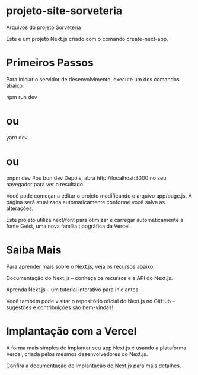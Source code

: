  # projeto-site-sorveteria
Arquivos do projeto Sorveteria

Este é um projeto Next.js criado com o comando create-next-app.

# Primeiros Passos
Para iniciar o servidor de desenvolvimento, execute um dos comandos abaixo:

npm run dev
 # ou
yarn dev
# ou
pnpm dev
#ou
bun dev
Depois, abra http://localhost:3000 no seu navegador para ver o resultado.

Você pode começar a editar o projeto modificando o arquivo app/page.js. A página será atualizada automaticamente conforme você salva as alterações.

Este projeto utiliza next/font para otimizar e carregar automaticamente a fonte Geist, uma nova família tipográfica da Vercel.

# Saiba Mais
Para aprender mais sobre o Next.js, veja os recursos abaixo:

Documentação do Next.js – conheça os recursos e a API do Next.js.

Aprenda Next.js – um tutorial interativo para iniciantes.

Você também pode visitar o repositório oficial do Next.js no GitHub – sugestões e contribuições são bem-vindas!

# Implantação com a Vercel
A forma mais simples de implantar seu app Next.js é usando a plataforma Vercel, criada pelos mesmos desenvolvedores do Next.js.

Confira a documentação de implantação do Next.js para mais detalhes.
